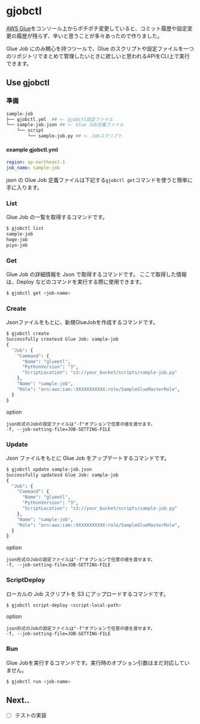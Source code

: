 # gjobctl

[AWS Glue](https://aws.amazon.com/jp/glue/)をコンソール上からポチポチ変更していると、コミット履歴や設定変更の履歴が残らず、辛いと思うことが多々あったので作りました。

Glue Job にのみ関心を持つツールで、Glue のスクリプトや設定ファイルを一つのリポジトリでまとめて管理したいときに欲しいと思われるAPIをCLI上で実行できます。

## Use gjobctl

### 準備

```bash
sample-job
├── gjobctl.yml  ## <- gjobctl設定ファイル
└── sample-job.json ## <- Glue Job定義ファイル
    └── script
        └── sample-job.py ## <- Jobスクリプト
```

#### example gjobctl.yml

```yml:gjobctl.yml
region: ap-northeast-1
job_name: sample-job
```

json の Glue Job 定義ファイルは下記する`gjobctl get`コマンドを使うと簡単に手に入ります。

### List
Glue Job の一覧を取得するコマンドです。
```bash
$ gjobctl list
sample-job
hoge-job
piyo-job
```

### Get
Glue Job の詳細情報を Json で取得するコマンドです。
ここで取得した情報は、Deploy などのコマンドを実行する際に使用できます。


```bash
$ gjobctl get <job-name>
```

### Create
Jsonファイルをもとに、新規GlueJobを作成するコマンドです。
```bash
$ gjobctl create
Successfully createsd Glue Job: sample-job
{
  "Job": {
    "Command": {
      "Name": "glueetl",
      "PythonVersion": "3",
      "ScriptLocation": "s3://your_bucket/scripts/sample-job.py"
    },
    "Name": "sample-job",
    "Role": "arn:aws:iam::XXXXXXXXXXX:role/SampleGlueMasterRole",
  }
}
```

option
```
json形式のJobの設定ファイルは"-f"オプションで任意の値を渡せます。
-f, --job-setting-file=JOB-SETTING-FILE
```

### Update
Json ファイルをもとに Glue Job をアップデートするコマンドです。

```bash
$ gjobctl update sample-job.json
Successfully updatesd Glue Job: sample-job
{
  "Job": {
    "Command": {
      "Name": "glueetl",
      "PythonVersion": "3",
      "ScriptLocation": "s3://your_bucket/scripts/sample-job.py"
    },
    "Name": "sample-job",
    "Role": "arn:aws:iam::XXXXXXXXXXX:role/SampleGlueMasterRole",
  }
}
```

option
```
json形式のJobの設定ファイルは"-f"オプションで任意の値を渡せます。
-f, --job-setting-file=JOB-SETTING-FILE
```

### ScriptDeploy
ローカルの Job スクリプトを S3 にアップロードするコマンドです。

```bash
$ gjobctl script-deploy <script-local-path> 
```

option
```
json形式のJobの設定ファイルは"-f"オプションで任意の値を渡せます。
-f, --job-setting-file=JOB-SETTING-FILE
```

### Run
Glue Jobを実行するコマンドです。実行時のオプション引数はまだ対応していません。

```bash
$ gjobctl run <job-name>
```


## Next..
 - [ ] テストの実装
